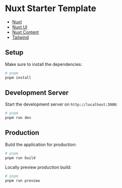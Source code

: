 # Nuxt Starter Template

- [Nuxt](https://nuxt.com/)
- [Nuxt UI](https://ui.nuxt.com/)
- [Nuxt Content](https://content.nuxt.com/)
- [Tailwind](https://tailwindcss.com/)

## Setup

Make sure to install the dependencies:

```bash
# pnpm
pnpm install
```

## Development Server

Start the development server on `http://localhost:3000`:

```bash
# pnpm
pnpm run dev
```

## Production

Build the application for production:

```bash
# pnpm
pnpm run build
```

Locally preview production build:

```bash
# pnpm
pnpm run preview
```
